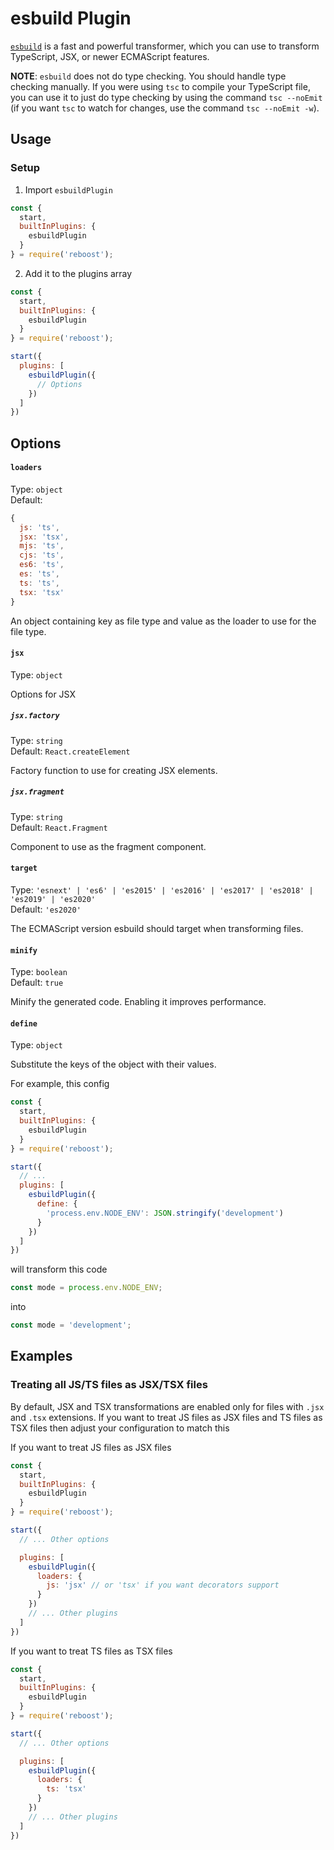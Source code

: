 # esbuild Plugin
[`esbuild`](https://github.com/evanw/esbuild) is a fast and powerful transformer,
which you can use to transform TypeScript, JSX, or newer ECMAScript features.

**NOTE**: `esbuild` does not do type checking. You should handle type checking manually.
If you were using `tsc` to compile your TypeScript file, you can use it to just do type checking by using the command
`tsc --noEmit` (if you want `tsc` to watch for changes, use the command `tsc --noEmit -w`).

## Usage
### Setup
1. Import `esbuildPlugin`
```js
const {
  start,
  builtInPlugins: {
    esbuildPlugin
  }
} = require('reboost');
```
2. Add it to the plugins array
```js
const {
  start,
  builtInPlugins: {
    esbuildPlugin
  }
} = require('reboost');

start({
  plugins: [
    esbuildPlugin({
      // Options
    })
  ]
})
```

## Options
#### `loaders`
Type: `object`\
Default:
```js
{
  js: 'ts',
  jsx: 'tsx',
  mjs: 'ts',
  cjs: 'ts',
  es6: 'ts',
  es: 'ts',
  ts: 'ts',
  tsx: 'tsx'
}
```

An object containing key as file type and value as the loader to use for the file type.

#### `jsx`
Type: `object`

Options for JSX

##### `jsx.factory`
Type: `string`\
Default: `React.createElement`

Factory function to use for creating JSX elements.

##### `jsx.fragment`
Type: `string`\
Default: `React.Fragment`

Component to use as the fragment component.

#### `target`
Type: `'esnext' | 'es6' | 'es2015' | 'es2016' | 'es2017' | 'es2018' | 'es2019' | 'es2020'`\
Default: `'es2020'`

The ECMAScript version esbuild should target when transforming files.

#### `minify`
Type: `boolean`\
Default: `true`

Minify the generated code. Enabling it improves performance.

#### `define`
Type: `object`

Substitute the keys of the object with their values.

For example, this config
```js
const {
  start,
  builtInPlugins: {
    esbuildPlugin
  }
} = require('reboost');

start({
  // ...
  plugins: [
    esbuildPlugin({
      define: {
        'process.env.NODE_ENV': JSON.stringify('development')
      }
    })
  ]
})
```
will transform this code
```js
const mode = process.env.NODE_ENV;
```
into
```js
const mode = 'development';
```

## Examples
### Treating all JS/TS files as JSX/TSX files
By default, JSX and TSX transformations are enabled only for files with `.jsx` and `.tsx`
extensions. If you want to treat JS files as JSX files and TS files as TSX files then
adjust your configuration to match this

If you want to treat JS files as JSX files
```js
const {
  start,
  builtInPlugins: {
    esbuildPlugin
  }
} = require('reboost');

start({
  // ... Other options

  plugins: [
    esbuildPlugin({
      loaders: {
        js: 'jsx' // or 'tsx' if you want decorators support
      }
    })
    // ... Other plugins
  ]
})
```

If you want to treat TS files as TSX files
```js
const {
  start,
  builtInPlugins: {
    esbuildPlugin
  }
} = require('reboost');

start({
  // ... Other options

  plugins: [
    esbuildPlugin({
      loaders: {
        ts: 'tsx'
      }
    })
    // ... Other plugins
  ]
})
```
